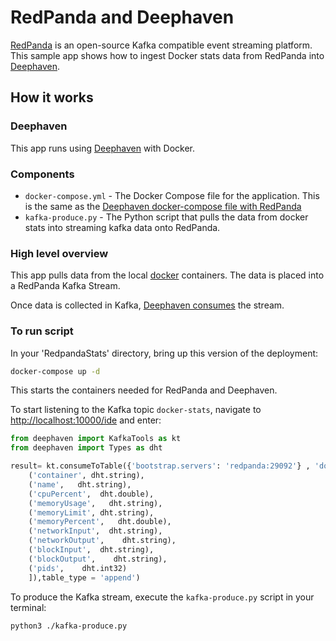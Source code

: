# RedPanda and Deephaven

[RedPanda](https://vectorized.io/) is an open-source Kafka compatible event streaming platform. This sample app shows how to ingest Docker stats data from RedPanda into [Deephaven](https://deephaven.io/).

## How it works

### Deephaven

This app runs using [Deephaven](https://deephaven.io/core/docs/tutorials/quickstart/) with Docker.

### Components

* `docker-compose.yml` - The Docker Compose file for the application. This is the same as the [Deephaven docker-compose file with RedPanda](https://deephaven.io/core/docs/how-to-guides/kafka-simple/)
* `kafka-produce.py` - The Python script that pulls the data from docker stats into streaming kafka data onto RedPanda.

### High level overview

This app pulls data from the local [docker](https://docs.docker.com/engine/reference/commandline/stats/) containers.
The data is placed into a RedPanda Kafka Stream.

Once data is collected in Kafka, [Deephaven consumes](https://deephaven.io/core/docs/how-to-guides/simple-python-query/) the stream.



### To run script


In your 'RedpandaStats' directory, bring up this version of the deployment:

```bash
docker-compose up -d
```

This starts the containers needed for RedPanda and Deephaven.

To start listening to the Kafka topic `docker-stats`, navigate to [http://localhost:10000/ide](http://localhost:10000/ide/) and enter:

```python
from deephaven import KafkaTools as kt
from deephaven import Types as dht

result= kt.consumeToTable({'bootstrap.servers': 'redpanda:29092'} , 'docker-stats', key=kt.IGNORE, value=kt.json([
    ('container', dht.string),
    ('name',   dht.string),
    ('cpuPercent',  dht.double),
    ('memoryUsage',   dht.string),
    ('memoryLimit', dht.string),
    ('memoryPercent',   dht.double),
    ('networkInput',  dht.string),
    ('networkOutput',    dht.string),
    ('blockInput',  dht.string),
    ('blockOutput',    dht.string),
    ('pids',    dht.int32)
    ]),table_type = 'append')
  ```

  To produce the Kafka stream, execute the `kafka-produce.py` script in your terminal:

  ```bash
  python3 ./kafka-produce.py
  ```
